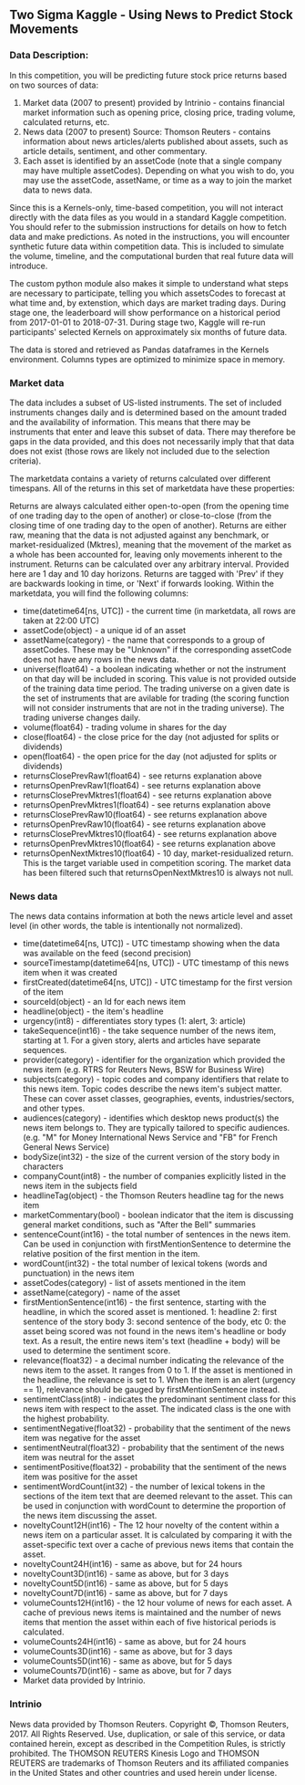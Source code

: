 ## Two Sigma Kaggle - Using News to Predict Stock Movements


### Data Description:

In this competition, you will be predicting future stock price returns based on two sources of data:

1. Market data (2007 to present) provided by Intrinio - contains financial market information such as opening price, closing price, trading volume, calculated returns, etc.
2. News data (2007 to present) Source: Thomson Reuters - contains information about news articles/alerts published about assets, such as article details, sentiment, and other commentary.
3. Each asset is identified by an assetCode (note that a single company may have multiple assetCodes). Depending on what you wish to do, you may use the assetCode, assetName, or time as a way to join the market data to news data.

Since this is a Kernels-only, time-based competition, you will not interact directly with the data files as you would in a standard Kaggle competition. You should refer to the submission instructions for details on how to fetch data and make predictions. As noted in the instructions, you will encounter synthetic future data within competition data. This is included to simulate the volume, timeline, and the computational burden that real future data will introduce.

The custom python module also makes it simple to understand what steps are necessary to participate, telling you which assetsCodes to forecast at what time and, by extenstion, which days are market trading days. During stage one, the leaderboard will show performance on a historical period from 2017-01-01 to 2018-07-31. During stage two, Kaggle will re-run participants' selected Kernels on approximately six months of future data.

The data is stored and retrieved as Pandas dataframes in the Kernels environment. Columns types are optimized to minimize space in memory.


### Market data

The data includes a subset of US-listed instruments. The set of included instruments changes daily and is determined based on the amount traded and the availability of information. This means that there may be instruments that enter and leave this subset of data. There may therefore be gaps in the data provided, and this does not necessarily imply that that data does not exist (those rows are likely not included due to the selection criteria).

The marketdata contains a variety of returns calculated over different timespans. All of the returns in this set of marketdata have these properties:

Returns are always calculated either open-to-open (from the opening time of one trading day to the open of another) or close-to-close (from the closing time of one trading day to the open of another).
Returns are either raw, meaning that the data is not adjusted against any benchmark, or market-residualized (Mktres), meaning that the movement of the market as a whole has been accounted for, leaving only movements inherent to the instrument.
Returns can be calculated over any arbitrary interval. Provided here are 1 day and 10 day horizons.
Returns are tagged with 'Prev' if they are backwards looking in time, or 'Next' if forwards looking.
Within the marketdata, you will find the following columns:

* time(datetime64[ns, UTC]) - the current time (in marketdata, all rows are taken at 22:00 UTC)
* assetCode(object) - a unique id of an asset
* assetName(category) - the name that corresponds to a group of assetCodes. These may be "Unknown" if the corresponding assetCode does not have any rows in the news data.
* universe(float64) - a boolean indicating whether or not the instrument on that day will be included in scoring. This value is not provided outside of the training data time period. The trading universe on a given date is the set of instruments that are avilable for trading (the scoring function will not consider instruments that are not in the trading universe). The trading universe changes daily.
* volume(float64) - trading volume in shares for the day
* close(float64) - the close price for the day (not adjusted for splits or dividends)
* open(float64) - the open price for the day (not adjusted for splits or dividends)
* returnsClosePrevRaw1(float64) - see returns explanation above
* returnsOpenPrevRaw1(float64) - see returns explanation above
* returnsClosePrevMktres1(float64) - see returns explanation above
* returnsOpenPrevMktres1(float64) - see returns explanation above
* returnsClosePrevRaw10(float64) - see returns explanation above
* returnsOpenPrevRaw10(float64) - see returns explanation above
* returnsClosePrevMktres10(float64) - see returns explanation above
* returnsOpenPrevMktres10(float64) - see returns explanation above
* returnsOpenNextMktres10(float64) - 10 day, market-residualized return. This is the target variable used in competition scoring. The market data has been filtered such that returnsOpenNextMktres10 is always not null.


### News data

The news data contains information at both the news article level and asset level (in other words, the table is intentionally not normalized).

* time(datetime64[ns, UTC]) - UTC timestamp showing when the data was available on the feed (second precision)
* sourceTimestamp(datetime64[ns, UTC]) - UTC timestamp of this news item when it was created
* firstCreated(datetime64[ns, UTC]) - UTC timestamp for the first version of the item
* sourceId(object) - an Id for each news item
* headline(object) - the item's headline
* urgency(int8) - differentiates story types (1: alert, 3: article)
* takeSequence(int16) - the take sequence number of the news item, starting at 1. For a given story, alerts and articles have separate sequences.
* provider(category) - identifier for the organization which provided the news item (e.g. RTRS for Reuters News, BSW for Business Wire)
* subjects(category) - topic codes and company identifiers that relate to this news item. Topic codes describe the news item's subject matter. These can cover asset classes, geographies, events, industries/sectors, and other types.
* audiences(category) - identifies which desktop news product(s) the news item belongs to. They are typically tailored to specific audiences. (e.g. "M" for Money International News Service and "FB" for French General News Service)
* bodySize(int32) - the size of the current version of the story body in characters
* companyCount(int8) - the number of companies explicitly listed in the news item in the subjects field
* headlineTag(object) - the Thomson Reuters headline tag for the news item
* marketCommentary(bool) - boolean indicator that the item is discussing general market conditions, such as "After the Bell" summaries
* sentenceCount(int16) - the total number of sentences in the news item. Can be used in conjunction with firstMentionSentence to determine the relative position of the first mention in the item.
* wordCount(int32) - the total number of lexical tokens (words and punctuation) in the news item
* assetCodes(category) - list of assets mentioned in the item
* assetName(category) - name of the asset
* firstMentionSentence(int16) - the first sentence, starting with the headline, in which the scored asset is mentioned.
    1: headline
    2: first sentence of the story body
    3: second sentence of the body, etc
    0: the asset being scored was not found in the news item's headline or body text. As a result, the entire news item's text (headline + body) will be used to determine the sentiment score.
* relevance(float32) - a decimal number indicating the relevance of the news item to the asset. It ranges from 0 to 1. If the asset is mentioned in the headline, the relevance is set to 1. When the item is an alert (urgency == 1), relevance should be gauged by firstMentionSentence instead.
* sentimentClass(int8) - indicates the predominant sentiment class for this news item with respect to the asset. The indicated class is the one with the highest probability.
* sentimentNegative(float32) - probability that the sentiment of the news item was negative for the asset
* sentimentNeutral(float32) - probability that the sentiment of the news item was neutral for the asset
* sentimentPositive(float32) - probability that the sentiment of the news item was positive for the asset
* sentimentWordCount(int32) - the number of lexical tokens in the sections of the item text that are deemed relevant to the asset. This can be used in conjunction with wordCount to determine the proportion of the news item discussing the asset.
* noveltyCount12H(int16) - The 12 hour novelty of the content within a news item on a particular asset. It is calculated by comparing it with the asset-specific text over a cache of previous news items that contain the asset.
* noveltyCount24H(int16) - same as above, but for 24 hours
* noveltyCount3D(int16) - same as above, but for 3 days
* noveltyCount5D(int16) - same as above, but for 5 days
* noveltyCount7D(int16) - same as above, but for 7 days
* volumeCounts12H(int16) - the 12 hour volume of news for each asset. A cache of previous news items is maintained and the number of news items that mention the asset within each of five historical periods is calculated.
* volumeCounts24H(int16) - same as above, but for 24 hours
* volumeCounts3D(int16) - same as above, but for 3 days
* volumeCounts5D(int16) - same as above, but for 5 days
* volumeCounts7D(int16) - same as above, but for 7 days
* Market data provided by Intrinio.

### Intrinio

News data provided by Thomson Reuters. Copyright ©, Thomson Reuters, 2017. All Rights Reserved. Use, duplication, or sale of this service, or data contained herein, except as described in the Competition Rules, is strictly prohibited. The THOMSON REUTERS Kinesis Logo and THOMSON REUTERS are trademarks of Thomson Reuters and its affiliated companies in the United States and other countries and used herein under license.
